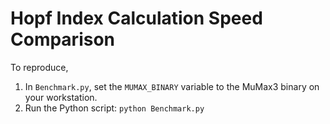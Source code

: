 # Hopf Index Calculation Speed Comparison

To reproduce,

1. In `Benchmark.py`, set the `MUMAX_BINARY` variable to the MuMax3 binary on your workstation.
2. Run the Python script: `python Benchmark.py`
